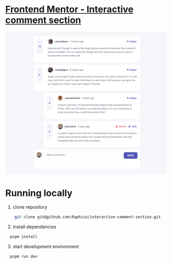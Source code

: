 # [Frontend Mentor - Interactive comment section](https://www.frontendmentor.io/challenges/interactive-comments-section-iG1RugEG9)

![App preview](./screenshot.png)

# Running locally

1. clone repository

```bash
    git clone git@github.com:Raphico/interactive-comment-section.git
```

2. install dependencies

```bash
  pnpm install
```

3. start development environment

```bash
  pnpm run dev
```
